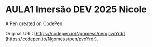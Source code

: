# AULA1 Imersão DEV 2025 Nicole

A Pen created on CodePen.

Original URL: [https://codepen.io/Ngomess/pen/pvoYrdr](https://codepen.io/Ngomess/pen/pvoYrdr).

